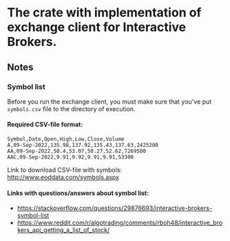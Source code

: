 # The crate with implementation of exchange client for Interactive Brokers.

## Notes

### Symbol list

Before you run the exchange client, you must make sure that you've put `symbols.csv` file to the directory of execution.

#### Required CSV-file format:
```csv
Symbol,Date,Open,High,Low,Close,Volume
A,09-Sep-2022,135.98,137.92,135.43,137.63,2425200
AA,09-Sep-2022,50.4,53.07,50.27,52.62,7269500
AAC,09-Sep-2022,9.91,9.92,9.91,9.91,53300
```

Link to download CSV-file with symbols: http://www.eoddata.com/symbols.aspx

#### Links with questions/answers about symbol list:
- https://stackoverflow.com/questions/29876693/interactive-brokers-symbol-list
- https://www.reddit.com/r/algotrading/comments/rboh48/interactive_brokers_api_getting_a_list_of_stock/
